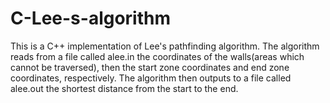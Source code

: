 # C-Lee-s-algorithm

This is a C++ implementation of Lee's pathfinding algorithm.
The algorithm reads from a file called alee.in the coordinates of the walls(areas which cannot be traversed), then the start zone coordinates and end zone coordinates, respectively.
The algorithm then outputs to a file called alee.out the shortest distance from the start to the end.
